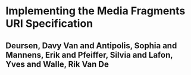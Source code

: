 # Implementing the Media Fragments URI Specification
## Deursen, Davy Van and Antipolis, Sophia and Mannens, Erik and Pfeiffer, Silvia and Lafon, Yves and Walle, Rik Van De
